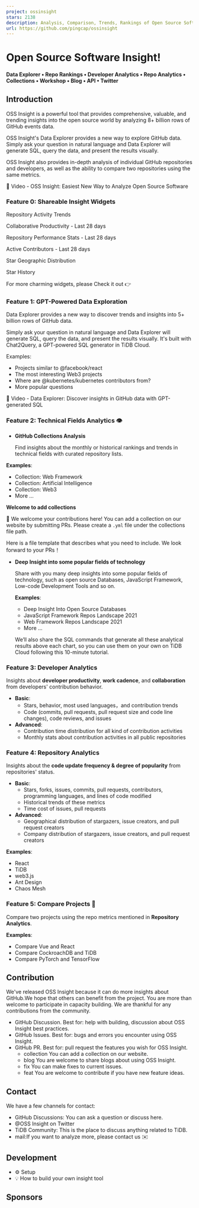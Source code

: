```yaml
---
project: ossinsight
stars: 2138
description: Analysis, Comparison, Trends, Rankings of Open Source Software, you can also get insight from more than 7 billion with natural language (powered by OpenAI). Follow us on Twitter: https://twitter.com/ossinsight
url: https://github.com/pingcap/ossinsight
---
```


Open Source Software Insight!
=============================

#### **Data Explorer** • **Repo Rankings** • **Developer Analytics** • Repo Analytics • Collections • Workshop • Blog • API • Twitter

Introduction
------------

OSS Insight is a powerful tool that provides comprehensive, valuable, and trending insights into the open source world by analyzing 8+ billion rows of GitHub events data.

OSS Insight's Data Explorer provides a new way to explore GitHub data. Simply ask your question in natural language and Data Explorer will generate SQL, query the data, and present the results visually.

OSS Insight also provides in-depth analysis of individual GitHub repositories and developers, as well as the ability to compare two repositories using the same metrics.

🎦 Video - OSS Insight: Easiest New Way to Analyze Open Source Software

### **Feature 0: Shareable Insight Widgets**

Repository Activity Trends

Collaborative Productivity - Last 28 days

Repository Performance Stats - Last 28 days

Active Contributors - Last 28 days

Star Geographic Distribution

Star History

For more charming widgets, please Check it out 👉

### **Feature 1: GPT-Powered Data Exploration**

Data Explorer provides a new way to discover trends and insights into 5+ billion rows of GitHub data.

Simply ask your question in natural language and Data Explorer will generate SQL, query the data, and present the results visually. It's built with Chat2Query, a GPT-powered SQL generator in TiDB Cloud.

Examples:

-   Projects similar to @facebook/react
-   The most interesting Web3 projects
-   Where are @kubernetes/kubernetes contributors from?
-   More popular questions

🎦 Video - Data Explorer: Discover insights in GitHub data with GPT-generated SQL

### **Feature 2: Technical Fields Analytics 👁️**

-   **GitHub Collections Analysis**
    
    Find insights about the monthly or historical rankings and trends in technical fields with curated repository lists.
    

**Examples**:

-   Collection: Web Framework
-   Collection: Artificial Intelligence
-   Collection: Web3
-   More ...

**Welcome to add collections**

👏 We welcome your contributions here! You can add a collection on our website by submitting PRs. Please create a `.yml` file under the collections file path.

Here is a file template that describes what you need to include. We look forward to your PRs！

-   **Deep Insight into some popular fields of technology**
    
    Share with you many deep insights into some popular fields of technology, such as open source Databases, JavaScript Framework, Low-code Development Tools and so on.
    
    **Examples**:
    
    -   Deep Insight Into Open Source Databases
    -   JavaScript Framework Repos Landscape 2021
    -   Web Framework Repos Landscape 2021
    -   More ...
    
    We’ll also share the SQL commands that generate all these analytical results above each chart, so you can use them on your own on TiDB Cloud following this 10-minute tutorial.
    

### **Feature 3: Developer Analytics**

Insights about **developer productivity**, **work cadence**, and **collaboration** from developers' contribution behavior.

-   **Basic**:
    -   Stars, behavior, most used languages，and contribution trends
    -   Code (commits, pull requests, pull request size and code line changes), code reviews, and issues
-   **Advanced**:
    -   Contribution time distribution for all kind of contribution activities
    -   Monthly stats about contribution activities in all public repositories

### **Feature 4: Repository Analytics**

Insights about the **code update frequency & degree of popularity** from repositories' status.

-   **Basic**:
    -   Stars, forks, issues, commits, pull requests, contributors, programming languages, and lines of code modified
    -   Historical trends of these metrics
    -   Time cost of issues, pull requests
-   **Advanced**:
    -   Geographical distribution of stargazers, issue creators, and pull request creators
    -   Company distribution of stargazers, issue creators, and pull request creators

**Examples**:

-   React
-   TiDB
-   web3.js
-   Ant Design
-   Chaos Mesh

### **Feature 5: Compare Projects 🔨**

Compare two projects using the repo metrics mentioned in **Repository Analytics**.

**Examples**:

-   Compare Vue and React
-   Compare CockroachDB and TiDB
-   Compare PyTorch and TensorFlow

Contribution
------------

We've released OSS Insight because it can do more insights about GitHub.We hope that others can benefit from the project. You are more than welcome to participate in capacity building. We are thankful for any contributions from the community.

-   GitHub Discussion. Best for: help with building, discussion about OSS Insight best practices.
-   GitHub Issues. Best for: bugs and errors you encounter using OSS Insight.
-   GitHub PR. Best for: pull request the features you wish for OSS Insight.
    -   collection You can add a collection on our website.
    -   blog You are welcome to share blogs about using OSS Insight.
    -   fix You can make fixes to current issues.
    -   feat You are welcome to contribute if you have new feature ideas.

Contact
-------

We have a few channels for contact:

-   GitHub Discussions: You can ask a question or discuss here.
-   @OSS Insight on Twitter
-   TiDB Community: This is the place to discuss anything related to TiDB.
-   mail:If you want to analyze more, please contact us ✉️

Development
-----------

-   ⚙️ Setup
-   💡 How to build your own insight tool

Sponsors
--------
